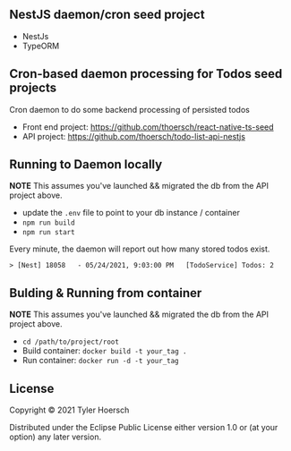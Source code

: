 ## NestJS daemon/cron seed project

* NestJs
* TypeORM

## Cron-based daemon processing for Todos seed projects
Cron daemon to do some backend processing of persisted todos

* Front end project: https://github.com/thoersch/react-native-ts-seed
* API project: https://github.com/thoersch/todo-list-api-nestjs

## Running to Daemon locally

**NOTE** This assumes you've launched && migrated the db from the API project above.

* update the `.env` file to point to your db instance / container 
* `npm run build`
* `npm run start`

Every minute, the daemon will report out how many stored todos exist.

`> [Nest] 18058   - 05/24/2021, 9:03:00 PM   [TodoService] Todos: 2`

## Bulding & Running from container 

**NOTE** This assumes you've launched && migrated the db from the API project above.

* `cd /path/to/project/root`
* Build container: `docker build -t your_tag .`
* Run container: `docker run -d -t your_tag`

## License

Copyright © 2021 Tyler Hoersch

Distributed under the Eclipse Public License either version 1.0 or (at
your option) any later version.